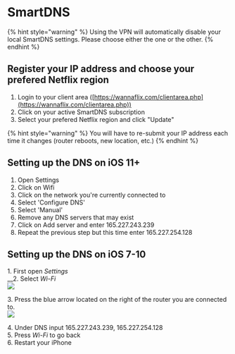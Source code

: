 # SmartDNS

{% hint style="warning" %}
Using the VPN will automatically disable your local SmartDNS settings. Please choose either the one or the other.
{% endhint %}

## Register your IP address and choose your prefered Netflix region

1. Login to your client area ([https://wannaflix.com/clientarea.php](https://wannaflix.com/clientarea.php))
2. Click on your active SmartDNS subscription
3. Select your prefered Netflix region and click "Update"

{% hint style="warning" %}
You will have to re-submit your IP address each time it changes (router reboots, new location, etc.)
{% endhint %}

## Setting up the DNS on iOS 11+

1. Open Settings
2. Click on Wifi
3. Click on the network you're currently connected to
4. Select 'Configure DNS'
5. Select 'Manual'
6. Remove any DNS servers that may exist
7. Click on Add server and enter 165.227.243.239
8. Repeat the previous step but this time enter 165.227.254.128

## Setting up the DNS on iOS 7-10

1\. First open _Settings_\
__2. Select _Wi-Fi_ \
![](https://d33v4339jhl8k0.cloudfront.net/docs/assets/5ac77957042863075092293b/images/5ad0849a04286307509262a3/245223)

3\. Press the blue arrow located on the right of the router you are connected to. \
![](https://d33v4339jhl8k0.cloudfront.net/docs/assets/5ac77957042863075092293b/images/5ad0849a04286307509262a4/245224)

4\. Under DNS input 165.227.243.239, 165.227.254.128\
5\. Press _Wi-Fi_ to go back\
6\. Restart your iPhone

